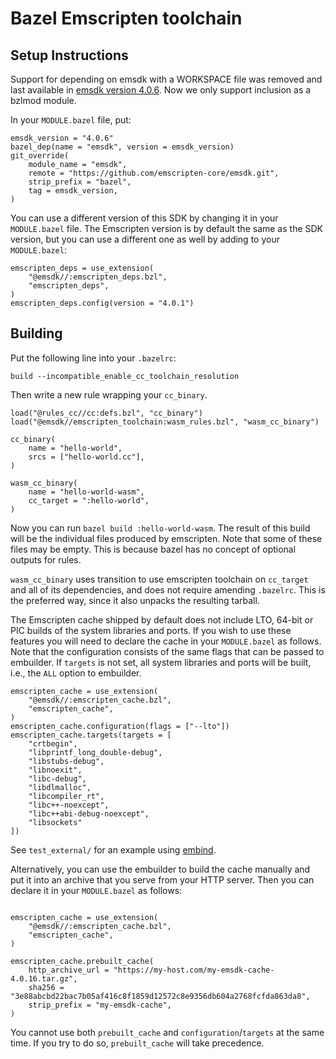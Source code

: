 # Bazel Emscripten toolchain

## Setup Instructions

Support for depending on emsdk with a WORKSPACE file was removed and last available in [emsdk version 4.0.6](https://github.com/emscripten-core/emsdk/tree/24fc909c0da13ef641d5ae75e89b5a97f25e37aa). Now we only support inclusion as a bzlmod module.

In your `MODULE.bazel` file, put:
```starlark
emsdk_version = "4.0.6"
bazel_dep(name = "emsdk", version = emsdk_version)
git_override(
    module_name = "emsdk",
    remote = "https://github.com/emscripten-core/emsdk.git",
    strip_prefix = "bazel",
    tag = emsdk_version,
)
```

You can use a different version of this SDK by changing it in your `MODULE.bazel` file. The Emscripten version is by default the same as the SDK version, but you can use a different one as well by adding to your `MODULE.bazel`:

```
emscripten_deps = use_extension(
    "@emsdk//:emscripten_deps.bzl",
    "emscripten_deps",
)
emscripten_deps.config(version = "4.0.1")
```

## Building

Put the following line into your `.bazelrc`:

```
build --incompatible_enable_cc_toolchain_resolution
```

Then write a new rule wrapping your `cc_binary`.

```starlark
load("@rules_cc//cc:defs.bzl", "cc_binary")
load("@emsdk//emscripten_toolchain:wasm_rules.bzl", "wasm_cc_binary")

cc_binary(
    name = "hello-world",
    srcs = ["hello-world.cc"],
)

wasm_cc_binary(
    name = "hello-world-wasm",
    cc_target = ":hello-world",
)
```

Now you can run `bazel build :hello-world-wasm`. The result of this build will
be the individual files produced by emscripten. Note that some of these files
may be empty. This is because bazel has no concept of optional outputs for
rules.

`wasm_cc_binary` uses transition to use emscripten toolchain on `cc_target`
and all of its dependencies, and does not require amending `.bazelrc`. This
is the preferred way, since it also unpacks the resulting tarball.

The Emscripten cache shipped by default does not include LTO, 64-bit or PIC
builds of the system libraries and ports. If you wish to use these features you
will need to declare the cache in your `MODULE.bazel` as follows. Note
that the configuration consists of the same flags that can be passed to
embuilder. If `targets` is not set, all system libraries and ports will be
built, i.e., the `ALL` option to embuilder.

```starlark
emscripten_cache = use_extension(
    "@emsdk//:emscripten_cache.bzl",
    "emscripten_cache",
)
emscripten_cache.configuration(flags = ["--lto"])
emscripten_cache.targets(targets = [
    "crtbegin",
    "libprintf_long_double-debug",
    "libstubs-debug",
    "libnoexit",
    "libc-debug",
    "libdlmalloc",
    "libcompiler_rt",
    "libc++-noexcept",
    "libc++abi-debug-noexcept",
    "libsockets"
])
```

See `test_external/` for an example using [embind](https://emscripten.org/docs/porting/connecting_cpp_and_javascript/embind.html).

Alternatively, you can use the embuilder to build the cache manually and put it into
an archive that you serve from your HTTP server. Then you can declare it in your
`MODULE.bazel` as follows:

```starlark

emscripten_cache = use_extension(
    "@emsdk//:emscripten_cache.bzl",
    "emscripten_cache",
)

emscripten_cache.prebuilt_cache(
    http_archive_url = "https://my-host.com/my-emsdk-cache-4.0.16.tar.gz",
    sha256 = "3e88abcbd22bac7b05af416c8f1859d12572c8e9356db604a2768fcfda863da8",
    strip_prefix = "my-emsdk-cache",
)
```

You cannot use both `prebuilt_cache` and `configuration`/`targets` at the same time. If you try to do so, `prebuilt_cache` will take precedence.
